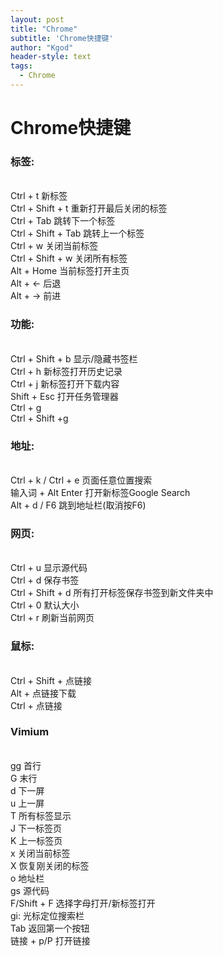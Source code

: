 ```yaml
---
layout: post
title: "Chrome"
subtitle: 'Chrome快捷键'
author: "Kgod"
header-style: text
tags:
  - Chrome
---
```

# Chrome快捷键
### 标签:
<br> Ctrl + t  新标签 
<br> Ctrl + Shift + t 重新打开最后关闭的标签
<br> Ctrl + Tab 跳转下一个标签
<br> Ctrl + Shift + Tab 跳转上一个标签
<br> Ctrl + w 关闭当前标签
<br> Ctrl + Shift + w  关闭所有标签
<br> Alt + Home 当前标签打开主页
<br> Alt + $\longleftarrow$  后退
<br> Alt + $\longrightarrow$  前进
### 功能:
<br> Ctrl + Shift + b 显示/隐藏书签栏
<br> Ctrl + h 新标签打开历史记录
<br> Ctrl + j 新标签打开下载内容
<br> Shift + Esc 打开任务管理器
<br> Ctrl + g 
<br> Ctrl + Shift +g

### 地址:
<br> Ctrl + k / Ctrl + e 页面任意位置搜索
<br> 输入词 + Alt Enter 打开新标签Google Search
<br> Alt + d / F6  跳到地址栏(取消按F6)

### 网页:
<br> Ctrl + u 显示源代码
<br> Ctrl + d 保存书签
<br> Ctrl + Shift + d 所有打开标签保存书签到新文件夹中
<br> Ctrl + 0 默认大小
<br> Ctrl + r 刷新当前网页

### 鼠标:
<br> Ctrl + Shift + 点链接
<br> Alt + 点链接下载
<br> Ctrl + 点链接 

### Vimium
<br> gg 首行
<br> G 末行
<br> d 下一屏
<br> u 上一屏 
<br> T 所有标签显示
<br> J 下一标签页
<br> K 上一标签页
<br> x 关闭当前标签
<br> X 恢复刚关闭的标签
<br> o 地址栏
<br> gs 源代码
<br> F/Shift + F 选择字母打开/新标签打开 
<br> gi: 光标定位搜索栏
<br> Tab 返回第一个按钮
<br> 链接 + p/P  打开链接






